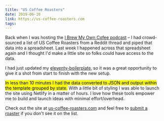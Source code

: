 ```yaml
---
title: "US Coffee Roasters"
date: 2019-06-10
link: https://us-coffee-roasters.com
tags:
---
```

Back when I was hosting the [I Brew My Own Cofee podcast](http://www.ibrewmyowncoffee.com/) – I had crowd-sourced a list of US Coffee Roasters from a Reddit thread and piped that data into a spreadsheet. Last week I happened across that spreadsheet again and I thought I'd make a little site so folks could have access to the data.

I had just updated my [eleventy-boilerplate](https://github.com/alexcarpenter/eleventy-boilerplate), so it was a great opportunity to give it a shot from start to finish with the new setup.

<mark>In less than 10 minutes I had the data converted to JSON and output within the template grouped by state.</mark> With a little bit of styling I was able to launch the site using Netlify in a matter of hours. I love how these tools empower me to build and launch ideas with minimal effort/overhead.

Check out the site at [us-coffee-roasters.com](https://us-coffee-roasters.com) and feel free to [submit a roaster](https://github.com/alexcarpenter/us-coffee-roasters/issues/new) if you don't see it on the list.
